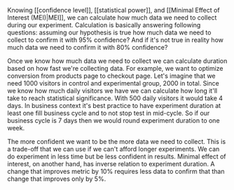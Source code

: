 Knowing [[confidence level]], [[statistical power]], and [[Minimal Effect of Interest (MEI)|MEI]], we can calculate how much data we need to collect during our experiment. Calculation is basically answering following questions: assuming our hypothesis is true how much data we need to collect to confirm it with 95% confidence? And if it's not true in reality how much data we need to confirm it with 80% confidence?

Once we know how much data we need to collect we can calculate duration based on how fast we're collecting data. For example, we want to optimize conversion from products page to checkout page. Let's imagine that we need 1000 visitors in control and experimental group, 2000 in total. Since we know how much daily visitors we have we can calculate how long it'll take to reach statistical significance. With 500 daily visitors it would take 4 days. In business context it's best practice to have experiment duration at least one fill business cycle and to not stop test in mid-cycle. So if our business cycle is 7 days then we would round experiment duration to one week.

The more confident we want to be the more data we need to collect. This is a trade-off that we can use if we can't afford longer experiments. We can do experiment in less time but be less confident in results. 
Minimal effect of interest, on another hand, has inverse relation to experiment duration. 
A change that improves metric by 10% requires less data to confirm that than change that improves only by 5%.